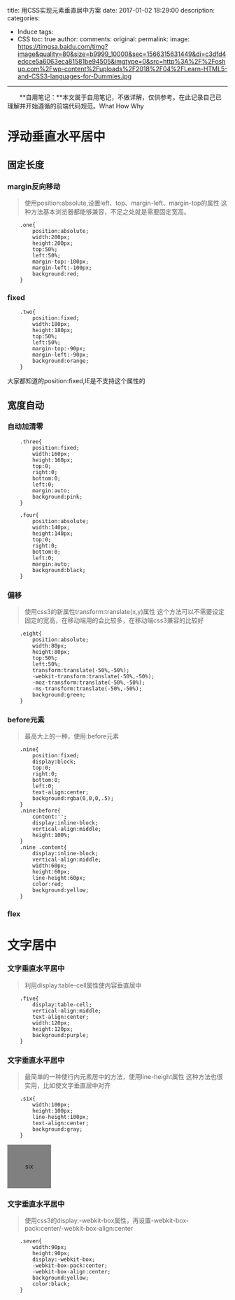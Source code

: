 ﻿title: 用CSS实现元素垂直居中方案
date: 2017-01-02 18:29:00
description:
categories:
- Induce
tags:
- CSS
toc: true
author:
comments:
original:
permalink:
image: https://timgsa.baidu.com/timg?image&quality=80&size=b9999_10000&sec=1566315631449&di=c3dfd4edcce5a6063eca81581be94505&imgtype=0&src=http%3A%2F%2Foshup.com%2Fwp-content%2Fuploads%2F2018%2F04%2FLearn-HTML5-and-CSS3-languages-for-Dummies.jpg
---

　　**自用笔记：**本文属于自用笔记，不做详解，仅供参考。在此记录自己已理解并开始遵循的前端代码规范。What How Why
<!-- more -->
# 浮动垂直水平居中
## 固定长度
### margin反向移动
>使用position:absolute,设置left、top、margin-left、margin-top的属性
这种方法基本浏览器都能够兼容，不足之处就是需要固定宽高。

```
	.one{
		position:absolute;
		width:200px;
		height:200px;
		top:50%;
		left:50%;
		margin-top:-100px;
		margin-left:-100px;
		background:red; 
	}
```

<!-- <div class="one">one</div> -->
<style type="text/css">
	.one{
		position:absolute;
		width:200px;
		height:200px;
		top:50%;
		left:50%;
		margin-top:-100px;
		margin-left:-100px;
		background:red; 
	}
</style>

### fixed

```
	.two{
		position:fixed;
		width:180px;
		height:180px;
		top:50%;
		left:50%;
		margin-top:-90px;
		margin-left:-90px;
		background:orange;
	}
```
大家都知道的position:fixed,IE是不支持这个属性的


<!-- <div class="two">two</div> -->
<style type="text/css">
	.two{
		position:fixed;
		width:180px;
		height:180px;
		top:50%;
		left:50%;
		margin-top:-90px;
		margin-left:-90px;
		background:orange;
	}
</style>

## 宽度自动
### 自动加清零

```
	.three{
		position:fixed;
		width:160px;
		height:160px;
		top:0;
		right:0;
		bottom:0;
		left:0;
		margin:auto;
		background:pink;
	}
```
<!-- <div class="three">three</div> -->
<style type="text/css">
	.three{
		position:fixed;
		width:160px;
		height:160px;
		top:0;
		right:0;
		bottom:0;
		left:0;
		margin:auto;
		background:pink;
	}
</style>


```
	.four{
		position:absolute;
		width:140px;
		height:140px;
		top:0;
		right:0;
		bottom:0;
		left:0;
		margin:auto;
		background:black;
	}
```
<!-- <div class="four">four</div> -->
<style type="text/css">
	.four{
		position:absolute;
		width:140px;
		height:140px;
		top:0;
		right:0;
		bottom:0;
		left:0;
		margin:auto;
		background:black;
	}
</style>

### 偏移

>使用css3的新属性transform:translate(x,y)属性
这个方法可以不需要设定固定的宽高，在移动端用的会比较多，在移动端css3兼容的比较好

```
	.eight{
		position:absolute;
		width:80px;
		height:80px;
		top:50%;
		left:50%;
		transform:translate(-50%,-50%);
		-webkit-transform:translate(-50%,-50%);
		-moz-transform:translate(-50%,-50%);
		-ms-transform:translate(-50%,-50%);
		background:green;
	}
```
<!-- <div class="eight">eight</div> -->
<style type="text/css">
	.eight{
		position:absolute;
		width:80px;
		height:80px;
		top:50%;
		left:50%;
		transform:translate(-50%,-50%);
		-webkit-transform:translate(-50%,-50%);
		-moz-transform:translate(-50%,-50%);
		-ms-transform:translate(-50%,-50%);
		background:green;
	}
</style>

### before元素

>最高大上的一种，使用:before元素

```
	.nine{
		position:fixed;
		display:block;
		top:0;
		right:0;
		bottom:0;
		left:0;
		text-align:center;
		background:rgba(0,0,0,.5);
	}
	.nine:before{
		content:'';
		display:inline-block;
		vertical-align:middle;
		height:100%;
	}
	.nine .content{
		display:inline-block;
		vertical-align:middle;
		width:60px;
		height:60px;
		line-height:60px;
		color:red;
		background:yellow;
	}
```

<!-- <div class="nine"><div class="content">nine</div></div> -->
<style type="text/css">
	.nine{
		position:fixed;
		display:block;
		top:0;
		right:0;
		bottom:0;
		left:0;
		text-align:center;
		background:rgba(0,0,0,.1);
	}
	.nine:before{
		content:'';
		display:inline-block;
		vertical-align:middle;
		height:100%;
	}
	.nine .content{
		display:inline-block;
		vertical-align:middle;
		width:60px;
		height:60px;
		line-height:60px;
		color:red;
		background:yellow;
	}
</style>

### flex

# 文字居中
### 文字垂直水平居中

>利用display:table-cell属性使内容垂直居中

```
	.five{
		display:table-cell;
		vertical-align:middle;
		text-align:center;
		width:120px;
		height:120px;
		background:purple;
	}
```

<!-- <div class="five">span</div> -->
<style type="text/css">
	.five{
		display:table-cell;
		vertical-align:middle;
		text-align:center;
		width:120px;
		height:120px;
		background:purple;
	}
</style>

### 文字垂直水平居中

>最简单的一种使行内元素居中的方法，使用line-height属性
这种方法也很实用，比如使文字垂直居中对齐

```
	.six{
		width:100px;
		height:100px;
		line-height:100px;
		text-align:center;
		background:gray;
	}
```

<div class="six">six</div>
<style type="text/css">
	.six{
		width:100px;
		height:100px;
		line-height:100px;
		text-align:center;
		background:gray;
	}
</style>

### 文字垂直水平居中

>使用css3的display:-webkit-box属性，再设置-webkit-box-pack:center/-webkit-box-align:center

```
	.seven{
		width:90px;
		height:90px;
		display:-webkit-box;
		-webkit-box-pack:center;
		-webkit-box-align:center;
		background:yellow;
		color:black;
	}
```
<!-- <div class="seven">seven</div> -->
<style type="text/css">
	.seven{
		width:90px;
		height:90px;
		display:-webkit-box;
		-webkit-box-pack:center;
		-webkit-box-align:center;
		background:yellow;
		color:black;
	}
</style>



